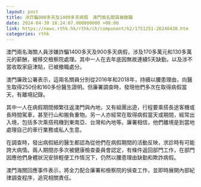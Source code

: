 ```yaml
---
layout: post
title: 涉詐騙900多天及1400多天病假　澳門兩名關員被撤職
date: 2024-04-30 18:24:07.000000000 +08:00
link: https://news.rthk.hk/rthk/ch/component/k2/1751251-20240430.htm
categories: rthk
---
```


澳門兩名海關人員涉嫌詐騙1400多天及900多天病假，涉及170多萬元和130多萬元的薪酬，被移交檢察院處理。其中一人在去年底因無故連續5天缺勤，以及涉不當收取家庭津貼，已被撤職處分。

澳門廉政公署表示，這兩名關員分別從2016年和2018年，持續以腰患理由，向醫生取得250份和160多份醫生證明。但廉署調查時，發現他們多次在取得病假當天，有離境記錄。

其中一人在病假期間頻繁往返澳門與內地，又有組團出遊，行程要乘搭長途客機或長時間駕車，甚至行山和搬負重物。另一人亦經常在取得病假當天或期間，經常出入境，包括多次乘搭飛機到東南亞、台灣和內地等。廉署相信，他們離境是到當地處理自己的車行業務或私人生意。

在調查時，發出病假紙的醫生都認為從他們在病假期間的活動反映，求診時有可能誇大病情。兩人期間亦多次被健康檢查委員會認定，有條件返回部門工作，在部門因應他們身體狀況安排輕便工作情況下，仍然以腰患理由缺勤和欺詐病假。

澳門海關回應事件表示，將全力配合廉署和檢察院的偵查工作，並即時展開內部紀律調查程序，追究相關責任。
